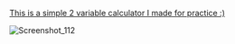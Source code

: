 <a href = "https://glohny.github.io/Test-Website/" target="_blank"> This is a simple 2 variable calculator I made for practice :) </a>

![Screenshot_112](https://github.com/user-attachments/assets/1ff9a571-2161-4ed3-980c-d652b2fc0fe2)
